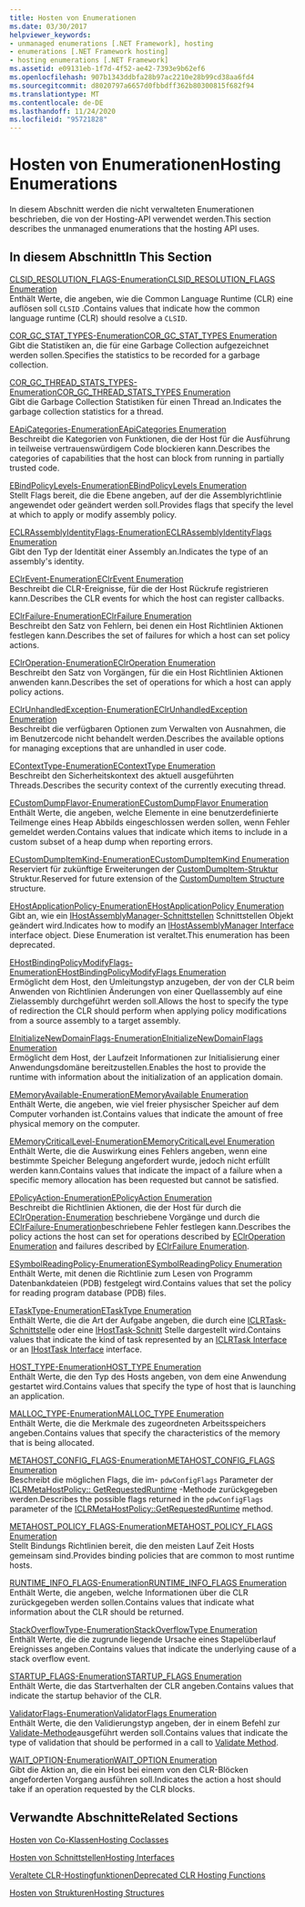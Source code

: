 ```yaml
---
title: Hosten von Enumerationen
ms.date: 03/30/2017
helpviewer_keywords:
- unmanaged enumerations [.NET Framework], hosting
- enumerations [.NET Framework hosting]
- hosting enumerations [.NET Framework]
ms.assetid: e09131eb-1f7d-4f52-ae42-7393e9b62ef6
ms.openlocfilehash: 907b1343ddbfa28b97ac2210e28b99cd38aa6fd4
ms.sourcegitcommit: d8020797a6657d0fbbdff362b80300815f682f94
ms.translationtype: MT
ms.contentlocale: de-DE
ms.lasthandoff: 11/24/2020
ms.locfileid: "95721828"
---
```

# <a name="hosting-enumerations"></a><span data-ttu-id="0697b-102">Hosten von Enumerationen</span><span class="sxs-lookup"><span data-stu-id="0697b-102">Hosting Enumerations</span></span>

<span data-ttu-id="0697b-103">In diesem Abschnitt werden die nicht verwalteten Enumerationen beschrieben, die von der Hosting-API verwendet werden.</span><span class="sxs-lookup"><span data-stu-id="0697b-103">This section describes the unmanaged enumerations that the hosting API uses.</span></span>  
  
## <a name="in-this-section"></a><span data-ttu-id="0697b-104">In diesem Abschnitt</span><span class="sxs-lookup"><span data-stu-id="0697b-104">In This Section</span></span>  

 [<span data-ttu-id="0697b-105">CLSID_RESOLUTION_FLAGS-Enumeration</span><span class="sxs-lookup"><span data-stu-id="0697b-105">CLSID_RESOLUTION_FLAGS Enumeration</span></span>](clsid-resolution-flags-enumeration.md)  
 <span data-ttu-id="0697b-106">Enthält Werte, die angeben, wie die Common Language Runtime (CLR) eine auflösen soll `CLSID` .</span><span class="sxs-lookup"><span data-stu-id="0697b-106">Contains values that indicate how the common language runtime (CLR) should resolve a `CLSID`.</span></span>  
  
 [<span data-ttu-id="0697b-107">COR_GC_STAT_TYPES-Enumeration</span><span class="sxs-lookup"><span data-stu-id="0697b-107">COR_GC_STAT_TYPES Enumeration</span></span>](cor-gc-stat-types-enumeration.md)  
 <span data-ttu-id="0697b-108">Gibt die Statistiken an, die für eine Garbage Collection aufgezeichnet werden sollen.</span><span class="sxs-lookup"><span data-stu-id="0697b-108">Specifies the statistics to be recorded for a garbage collection.</span></span>  
  
 [<span data-ttu-id="0697b-109">COR_GC_THREAD_STATS_TYPES-Enumeration</span><span class="sxs-lookup"><span data-stu-id="0697b-109">COR_GC_THREAD_STATS_TYPES Enumeration</span></span>](cor-gc-thread-stats-types-enumeration.md)  
 <span data-ttu-id="0697b-110">Gibt die Garbage Collection Statistiken für einen Thread an.</span><span class="sxs-lookup"><span data-stu-id="0697b-110">Indicates the garbage collection statistics for a thread.</span></span>  
  
 [<span data-ttu-id="0697b-111">EApiCategories-Enumeration</span><span class="sxs-lookup"><span data-stu-id="0697b-111">EApiCategories Enumeration</span></span>](eapicategories-enumeration.md)  
 <span data-ttu-id="0697b-112">Beschreibt die Kategorien von Funktionen, die der Host für die Ausführung in teilweise vertrauenswürdigem Code blockieren kann.</span><span class="sxs-lookup"><span data-stu-id="0697b-112">Describes the categories of capabilities that the host can block from running in partially trusted code.</span></span>  
  
 [<span data-ttu-id="0697b-113">EBindPolicyLevels-Enumeration</span><span class="sxs-lookup"><span data-stu-id="0697b-113">EBindPolicyLevels Enumeration</span></span>](ebindpolicylevels-enumeration.md)  
 <span data-ttu-id="0697b-114">Stellt Flags bereit, die die Ebene angeben, auf der die Assemblyrichtlinie angewendet oder geändert werden soll.</span><span class="sxs-lookup"><span data-stu-id="0697b-114">Provides flags that specify the level at which to apply or modify assembly policy.</span></span>  
  
 [<span data-ttu-id="0697b-115">ECLRAssemblyIdentityFlags-Enumeration</span><span class="sxs-lookup"><span data-stu-id="0697b-115">ECLRAssemblyIdentityFlags Enumeration</span></span>](eclrassemblyidentityflags-enumeration.md)  
 <span data-ttu-id="0697b-116">Gibt den Typ der Identität einer Assembly an.</span><span class="sxs-lookup"><span data-stu-id="0697b-116">Indicates the type of an assembly's identity.</span></span>  
  
 [<span data-ttu-id="0697b-117">EClrEvent-Enumeration</span><span class="sxs-lookup"><span data-stu-id="0697b-117">EClrEvent Enumeration</span></span>](eclrevent-enumeration.md)  
 <span data-ttu-id="0697b-118">Beschreibt die CLR-Ereignisse, für die der Host Rückrufe registrieren kann.</span><span class="sxs-lookup"><span data-stu-id="0697b-118">Describes the CLR events for which the host can register callbacks.</span></span>  
  
 [<span data-ttu-id="0697b-119">EClrFailure-Enumeration</span><span class="sxs-lookup"><span data-stu-id="0697b-119">EClrFailure Enumeration</span></span>](eclrfailure-enumeration.md)  
 <span data-ttu-id="0697b-120">Beschreibt den Satz von Fehlern, bei denen ein Host Richtlinien Aktionen festlegen kann.</span><span class="sxs-lookup"><span data-stu-id="0697b-120">Describes the set of failures for which a host can set policy actions.</span></span>  
  
 [<span data-ttu-id="0697b-121">EClrOperation-Enumeration</span><span class="sxs-lookup"><span data-stu-id="0697b-121">EClrOperation Enumeration</span></span>](eclroperation-enumeration.md)  
 <span data-ttu-id="0697b-122">Beschreibt den Satz von Vorgängen, für die ein Host Richtlinien Aktionen anwenden kann.</span><span class="sxs-lookup"><span data-stu-id="0697b-122">Describes the set of operations for which a host can apply policy actions.</span></span>  
  
 [<span data-ttu-id="0697b-123">EClrUnhandledException-Enumeration</span><span class="sxs-lookup"><span data-stu-id="0697b-123">EClrUnhandledException Enumeration</span></span>](eclrunhandledexception-enumeration.md)  
 <span data-ttu-id="0697b-124">Beschreibt die verfügbaren Optionen zum Verwalten von Ausnahmen, die im Benutzercode nicht behandelt werden.</span><span class="sxs-lookup"><span data-stu-id="0697b-124">Describes the available options for managing exceptions that are unhandled in user code.</span></span>  
  
 [<span data-ttu-id="0697b-125">EContextType-Enumeration</span><span class="sxs-lookup"><span data-stu-id="0697b-125">EContextType Enumeration</span></span>](econtexttype-enumeration.md)  
 <span data-ttu-id="0697b-126">Beschreibt den Sicherheitskontext des aktuell ausgeführten Threads.</span><span class="sxs-lookup"><span data-stu-id="0697b-126">Describes the security context of the currently executing thread.</span></span>  
  
 [<span data-ttu-id="0697b-127">ECustomDumpFlavor-Enumeration</span><span class="sxs-lookup"><span data-stu-id="0697b-127">ECustomDumpFlavor Enumeration</span></span>](ecustomdumpflavor-enumeration.md)  
 <span data-ttu-id="0697b-128">Enthält Werte, die angeben, welche Elemente in eine benutzerdefinierte Teilmenge eines Heap Abbilds eingeschlossen werden sollen, wenn Fehler gemeldet werden.</span><span class="sxs-lookup"><span data-stu-id="0697b-128">Contains values that indicate which items to include in a custom subset of a heap dump when reporting errors.</span></span>  
  
 [<span data-ttu-id="0697b-129">ECustomDumpItemKind-Enumeration</span><span class="sxs-lookup"><span data-stu-id="0697b-129">ECustomDumpItemKind Enumeration</span></span>](ecustomdumpitemkind-enumeration.md)  
 <span data-ttu-id="0697b-130">Reserviert für zukünftige Erweiterungen der [CustomDumpItem-Struktur](customdumpitem-structure.md) Struktur.</span><span class="sxs-lookup"><span data-stu-id="0697b-130">Reserved for future extension of the [CustomDumpItem Structure](customdumpitem-structure.md) structure.</span></span>  
  
 [<span data-ttu-id="0697b-131">EHostApplicationPolicy-Enumeration</span><span class="sxs-lookup"><span data-stu-id="0697b-131">EHostApplicationPolicy Enumeration</span></span>](ehostapplicationpolicy-enumeration.md)  
 <span data-ttu-id="0697b-132">Gibt an, wie ein [IHostAssemblyManager-Schnittstellen](ihostassemblymanager-interface.md) Schnittstellen Objekt geändert wird.</span><span class="sxs-lookup"><span data-stu-id="0697b-132">Indicates how to modify an [IHostAssemblyManager Interface](ihostassemblymanager-interface.md) interface object.</span></span> <span data-ttu-id="0697b-133">Diese Enumeration ist veraltet.</span><span class="sxs-lookup"><span data-stu-id="0697b-133">This enumeration has been deprecated.</span></span>  
  
 [<span data-ttu-id="0697b-134">EHostBindingPolicyModifyFlags-Enumeration</span><span class="sxs-lookup"><span data-stu-id="0697b-134">EHostBindingPolicyModifyFlags Enumeration</span></span>](ehostbindingpolicymodifyflags-enumeration.md)  
 <span data-ttu-id="0697b-135">Ermöglicht dem Host, den Umleitungstyp anzugeben, der von der CLR beim Anwenden von Richtlinien Änderungen von einer Quellassembly auf eine Zielassembly durchgeführt werden soll.</span><span class="sxs-lookup"><span data-stu-id="0697b-135">Allows the host to specify the type of redirection the CLR should perform when applying policy modifications from a source assembly to a target assembly.</span></span>  
  
 [<span data-ttu-id="0697b-136">EInitializeNewDomainFlags-Enumeration</span><span class="sxs-lookup"><span data-stu-id="0697b-136">EInitializeNewDomainFlags Enumeration</span></span>](einitializenewdomainflags-enumeration.md)  
 <span data-ttu-id="0697b-137">Ermöglicht dem Host, der Laufzeit Informationen zur Initialisierung einer Anwendungsdomäne bereitzustellen.</span><span class="sxs-lookup"><span data-stu-id="0697b-137">Enables the host to provide the runtime with information about the initialization of an application domain.</span></span>  
  
 [<span data-ttu-id="0697b-138">EMemoryAvailable-Enumeration</span><span class="sxs-lookup"><span data-stu-id="0697b-138">EMemoryAvailable Enumeration</span></span>](ememoryavailable-enumeration.md)  
 <span data-ttu-id="0697b-139">Enthält Werte, die angeben, wie viel freier physischer Speicher auf dem Computer vorhanden ist.</span><span class="sxs-lookup"><span data-stu-id="0697b-139">Contains values that indicate the amount of free physical memory on the computer.</span></span>  
  
 [<span data-ttu-id="0697b-140">EMemoryCriticalLevel-Enumeration</span><span class="sxs-lookup"><span data-stu-id="0697b-140">EMemoryCriticalLevel Enumeration</span></span>](ememorycriticallevel-enumeration.md)  
 <span data-ttu-id="0697b-141">Enthält Werte, die die Auswirkung eines Fehlers angeben, wenn eine bestimmte Speicher Belegung angefordert wurde, jedoch nicht erfüllt werden kann.</span><span class="sxs-lookup"><span data-stu-id="0697b-141">Contains values that indicate the impact of a failure when a specific memory allocation has been requested but cannot be satisfied.</span></span>  
  
 [<span data-ttu-id="0697b-142">EPolicyAction-Enumeration</span><span class="sxs-lookup"><span data-stu-id="0697b-142">EPolicyAction Enumeration</span></span>](epolicyaction-enumeration.md)  
 <span data-ttu-id="0697b-143">Beschreibt die Richtlinien Aktionen, die der Host für durch die [EClrOperation-Enumeration](eclroperation-enumeration.md) beschriebene Vorgänge und durch die [EClrFailure-Enumeration](eclrfailure-enumeration.md)beschriebene Fehler festlegen kann.</span><span class="sxs-lookup"><span data-stu-id="0697b-143">Describes the policy actions the host can set for operations described by [EClrOperation Enumeration](eclroperation-enumeration.md) and failures described by [EClrFailure Enumeration](eclrfailure-enumeration.md).</span></span>  
  
 [<span data-ttu-id="0697b-144">ESymbolReadingPolicy-Enumeration</span><span class="sxs-lookup"><span data-stu-id="0697b-144">ESymbolReadingPolicy Enumeration</span></span>](esymbolreadingpolicy-enumeration.md)  
 <span data-ttu-id="0697b-145">Enthält Werte, mit denen die Richtlinie zum Lesen von Programm Datenbankdateien (PDB) festgelegt wird.</span><span class="sxs-lookup"><span data-stu-id="0697b-145">Contains values that set the policy for reading program database (PDB) files.</span></span>  
  
 [<span data-ttu-id="0697b-146">ETaskType-Enumeration</span><span class="sxs-lookup"><span data-stu-id="0697b-146">ETaskType Enumeration</span></span>](etasktype-enumeration.md)  
 <span data-ttu-id="0697b-147">Enthält Werte, die die Art der Aufgabe angeben, die durch eine [ICLRTask-Schnittstelle](iclrtask-interface.md) oder eine [IHostTask-Schnitt](ihosttask-interface.md) Stelle dargestellt wird.</span><span class="sxs-lookup"><span data-stu-id="0697b-147">Contains values that indicate the kind of task represented by an [ICLRTask Interface](iclrtask-interface.md) or an [IHostTask Interface](ihosttask-interface.md) interface.</span></span>  
  
 [<span data-ttu-id="0697b-148">HOST_TYPE-Enumeration</span><span class="sxs-lookup"><span data-stu-id="0697b-148">HOST_TYPE Enumeration</span></span>](host-type-enumeration.md)  
 <span data-ttu-id="0697b-149">Enthält Werte, die den Typ des Hosts angeben, von dem eine Anwendung gestartet wird.</span><span class="sxs-lookup"><span data-stu-id="0697b-149">Contains values that specify the type of host that is launching an application.</span></span>  
  
 [<span data-ttu-id="0697b-150">MALLOC_TYPE-Enumeration</span><span class="sxs-lookup"><span data-stu-id="0697b-150">MALLOC_TYPE Enumeration</span></span>](malloc-type-enumeration.md)  
 <span data-ttu-id="0697b-151">Enthält Werte, die die Merkmale des zugeordneten Arbeitsspeichers angeben.</span><span class="sxs-lookup"><span data-stu-id="0697b-151">Contains values that specify the characteristics of the memory that is being allocated.</span></span>  
  
 [<span data-ttu-id="0697b-152">METAHOST_CONFIG_FLAGS-Enumeration</span><span class="sxs-lookup"><span data-stu-id="0697b-152">METAHOST_CONFIG_FLAGS Enumeration</span></span>](metahost-config-flags-enumeration.md)  
 <span data-ttu-id="0697b-153">Beschreibt die möglichen Flags, die im- `pdwConfigFlags` Parameter der [ICLRMetaHostPolicy:: GetRequestedRuntime](iclrmetahostpolicy-getrequestedruntime-method.md) -Methode zurückgegeben werden.</span><span class="sxs-lookup"><span data-stu-id="0697b-153">Describes the possible flags returned in the `pdwConfigFlags` parameter of the [ICLRMetaHostPolicy::GetRequestedRuntime](iclrmetahostpolicy-getrequestedruntime-method.md) method.</span></span>  
  
 [<span data-ttu-id="0697b-154">METAHOST_POLICY_FLAGS-Enumeration</span><span class="sxs-lookup"><span data-stu-id="0697b-154">METAHOST_POLICY_FLAGS Enumeration</span></span>](metahost-policy-flags-enumeration.md)  
 <span data-ttu-id="0697b-155">Stellt Bindungs Richtlinien bereit, die den meisten Lauf Zeit Hosts gemeinsam sind.</span><span class="sxs-lookup"><span data-stu-id="0697b-155">Provides binding policies that are common to most runtime hosts.</span></span>  
  
 [<span data-ttu-id="0697b-156">RUNTIME_INFO_FLAGS-Enumeration</span><span class="sxs-lookup"><span data-stu-id="0697b-156">RUNTIME_INFO_FLAGS Enumeration</span></span>](runtime-info-flags-enumeration.md)  
 <span data-ttu-id="0697b-157">Enthält Werte, die angeben, welche Informationen über die CLR zurückgegeben werden sollen.</span><span class="sxs-lookup"><span data-stu-id="0697b-157">Contains values that indicate what information about the CLR should be returned.</span></span>  
  
 [<span data-ttu-id="0697b-158">StackOverflowType-Enumeration</span><span class="sxs-lookup"><span data-stu-id="0697b-158">StackOverflowType Enumeration</span></span>](stackoverflowtype-enumeration.md)  
 <span data-ttu-id="0697b-159">Enthält Werte, die die zugrunde liegende Ursache eines Stapelüberlauf Ereignisses angeben.</span><span class="sxs-lookup"><span data-stu-id="0697b-159">Contains values that indicate the underlying cause of a stack overflow event.</span></span>  
  
 [<span data-ttu-id="0697b-160">STARTUP_FLAGS-Enumeration</span><span class="sxs-lookup"><span data-stu-id="0697b-160">STARTUP_FLAGS Enumeration</span></span>](startup-flags-enumeration.md)  
 <span data-ttu-id="0697b-161">Enthält Werte, die das Startverhalten der CLR angeben.</span><span class="sxs-lookup"><span data-stu-id="0697b-161">Contains values that indicate the startup behavior of the CLR.</span></span>  
  
 [<span data-ttu-id="0697b-162">ValidatorFlags-Enumeration</span><span class="sxs-lookup"><span data-stu-id="0697b-162">ValidatorFlags Enumeration</span></span>](validatorflags-enumeration.md)  
 <span data-ttu-id="0697b-163">Enthält Werte, die den Validierungstyp angeben, der in einem Befehl zur [Validate-Methode](iclrvalidator-validate-method.md)ausgeführt werden soll.</span><span class="sxs-lookup"><span data-stu-id="0697b-163">Contains values that indicate the type of validation that should be performed in a call to [Validate Method](iclrvalidator-validate-method.md).</span></span>  
  
 [<span data-ttu-id="0697b-164">WAIT_OPTION-Enumeration</span><span class="sxs-lookup"><span data-stu-id="0697b-164">WAIT_OPTION Enumeration</span></span>](wait-option-enumeration.md)  
 <span data-ttu-id="0697b-165">Gibt die Aktion an, die ein Host bei einem von den CLR-Blöcken angeforderten Vorgang ausführen soll.</span><span class="sxs-lookup"><span data-stu-id="0697b-165">Indicates the action a host should take if an operation requested by the CLR blocks.</span></span>  
  
## <a name="related-sections"></a><span data-ttu-id="0697b-166">Verwandte Abschnitte</span><span class="sxs-lookup"><span data-stu-id="0697b-166">Related Sections</span></span>  

 [<span data-ttu-id="0697b-167">Hosten von Co-Klassen</span><span class="sxs-lookup"><span data-stu-id="0697b-167">Hosting Coclasses</span></span>](hosting-coclasses.md)  
  
 [<span data-ttu-id="0697b-168">Hosten von Schnittstellen</span><span class="sxs-lookup"><span data-stu-id="0697b-168">Hosting Interfaces</span></span>](hosting-interfaces.md)  
  
 [<span data-ttu-id="0697b-169">Veraltete CLR-Hostingfunktionen</span><span class="sxs-lookup"><span data-stu-id="0697b-169">Deprecated CLR Hosting Functions</span></span>](deprecated-clr-hosting-functions.md)  
  
 [<span data-ttu-id="0697b-170">Hosten von Strukturen</span><span class="sxs-lookup"><span data-stu-id="0697b-170">Hosting Structures</span></span>](hosting-structures.md)
